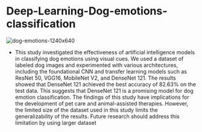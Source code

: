 # Deep-Learning-Dog-emotions-classification
![dog-emotions-1240x640](https://github.com/Masg1103/Deep-Learning-Dog-emotions-classification/assets/139725529/85a74bb9-57ac-4732-a006-96a90b26bc66)



- This study investigated the effectiveness of artificial intelligence models in classifying dog emotions using visual cues. We used a dataset of labeled dog images and experimented with various architectures, including the foundational CNN and transfer learning models such as ResNet 50, VGG16, MobileNet V2, and DenseNet 121.
The results showed that DenseNet 121 achieved the best accuracy of 82.63% on the test data. This suggests that DenseNet 121 is a promising model for dog emotion classification.
The findings of this study have implications for the development of pet care and animal-assisted therapies. However, the limited size of the dataset used in this study limits the generalizability of the results. Future research should address this limitation by using larger dataset
